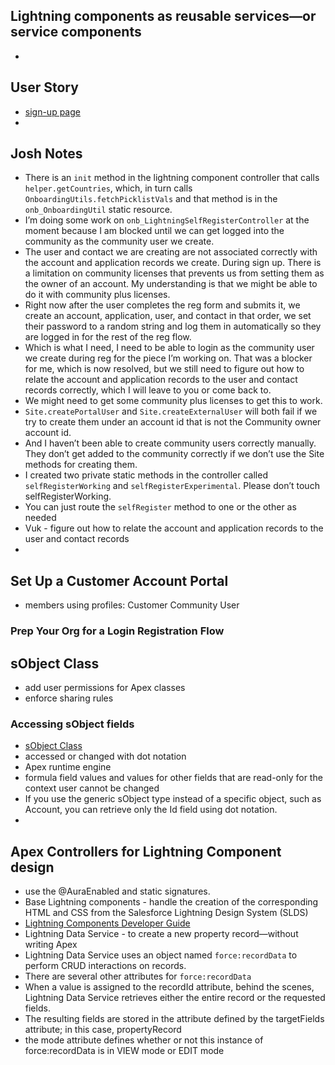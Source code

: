 ## Lightning components as reusable services—or service components
* 

## User Story
* [sign-up page](https://docs.google.com/document/d/1jn4VuSM9SvGvlLMda-BPHaRLfl7tNKWAycNpPbAzn4E/edit?ts=5c58a4a5#)
* 

## Josh Notes
* There is an `init` method in the lightning component controller that calls `helper.getCountries`, which, in turn calls `OnboardingUtils.fetchPicklistVals` and that method is in the `onb_OnboardingUtil` static resource.
* I’m doing some work on `onb_LightningSelfRegisterController` at the moment because I am blocked until we can get logged into the community as the community user we create.
* The user and contact we are creating are not associated correctly with the account and application records we create. During sign up. There is a limitation on community licenses that prevents us from setting them as the owner of an account. My understanding is that we might be able to do it with community plus licenses.
* Right now after the user completes the reg form and submits it, we create an account, application, user, and contact in that order, we set their password to a random string and log them in automatically so they are logged in for the rest of the reg flow.
* Which is what I need, I need to be able to login as the community user we create during reg for the piece I’m working on. That was a blocker for me, which is now resolved, but we still need to figure out how to relate the account and application records to the user and contact records correctly, which I will leave to you or come back to.
* We might need to get some community plus licenses to get this to work.
* `Site.createPortalUser` and `Site.createExternalUser` will both fail if we try to create them under an account id that is not the Community owner account id.
* And I haven’t been able to create community users correctly manually. They don’t get added to the community correctly if we don’t use the Site methods for creating them.
* I created two private static methods in the controller called `selfRegisterWorking` and `selfRegisterExperimental`. Please don’t touch selfRegisterWorking.
* You can just route the `selfRegister` method to one or the other as needed
* Vuk - figure out how to relate the account and application records to the user and contact records
* 

## Set Up a Customer Account Portal
* members using profiles: Customer Community User

### Prep Your Org for a Login Registration Flow

## sObject Class
* add user permissions for Apex classes
* enforce sharing rules

### Accessing sObject fields
* [sObject Class](https://developer.salesforce.com/docs/atlas.en-us.apexcode.meta/apexcode/apex_methods_system_sobject.htm#apex_methods_system_sobject)
* accessed or changed with dot notation
* Apex runtime engine
* formula field values and values for other fields that are read-only for the context user cannot be changed
* If you use the generic sObject type instead of a specific object, such as Account, you can retrieve only the Id field using dot notation. 
* 

## Apex Controllers for Lightning Component design
* use the @AuraEnabled and static signatures.
* Base Lightning components - handle the creation of the corresponding HTML and CSS from the Salesforce Lightning Design System (SLDS)
* [Lightning Components Developer Guide](https://developer.salesforce.com/docs/component-library/overview/components)
* Lightning Data Service - to create a new property record—without writing Apex
* Lightning Data Service uses an object named `force:recordData` to perform CRUD interactions on records. 
* There are several other attributes for `force:recordData`
* When a value is assigned to the recordId attribute, behind the scenes, Lightning Data Service retrieves either the entire record or the requested fields. 
* The resulting fields are stored in the attribute defined by the targetFields attribute; in this case, propertyRecord
* the mode attribute defines whether or not this instance of force:recordData is in VIEW mode or EDIT mode